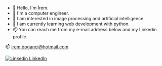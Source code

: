- 👋 Hello, I'm İrem.
- 💞️ I'm a computer engineer.
- 👀 I am interested in image processing and artificial intelligence.
- 🌱 I am currently learning web development with python.
- 📫 You can reach me from my e-mail address below and my Linkedin profile.

📫 irem.doganci@hotmail.com 


[![Linkedin](https://i.stack.imgur.com/gVE0j.png) LinkedIn](https://www.linkedin.com/in/iremdoganci/)

